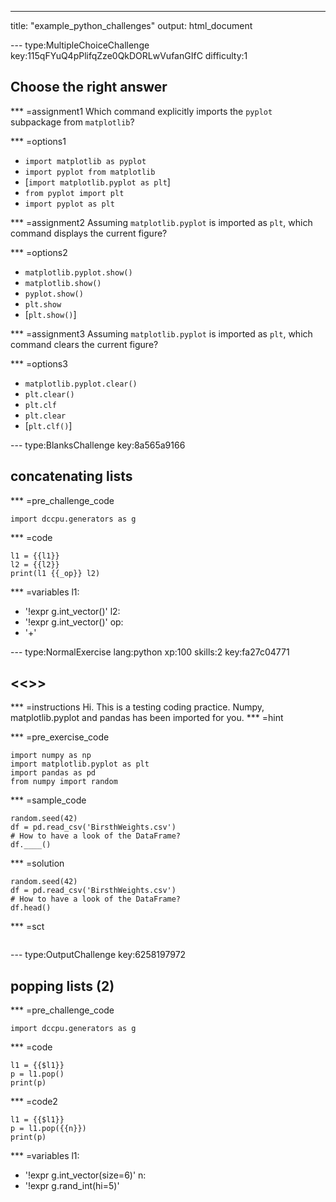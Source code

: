 ---
title: "example_python_challenges"
output: html_document

--- type:MultipleChoiceChallenge key:115qFYuQ4pPlifqZze0QkDORLwVufanGIfC difficulty:1
## Choose the right answer

*** =assignment1
Which command explicitly imports the `pyplot` subpackage from `matplotlib`?

*** =options1
- `import matplotlib as pyplot`
- `import pyplot from matplotlib`
- [`import matplotlib.pyplot as plt`]
- `from pyplot import plt`
- `import pyplot as plt`

*** =assignment2
Assuming `matplotlib.pyplot` is imported as `plt`, which command displays the current figure?

*** =options2
- `matplotlib.pyplot.show()`
- `matplotlib.show()`
- `pyplot.show()`
- `plt.show`
- [`plt.show()`]


*** =assignment3
Assuming `matplotlib.pyplot` is imported as `plt`, which command clears the current figure?

*** =options3
- `matplotlib.pyplot.clear()`
- `plt.clear()`
- `plt.clf`
- `plt.clear`
- [`plt.clf()`]

--- type:BlanksChallenge key:8a565a9166
## concatenating lists

*** =pre_challenge_code
```{python}
import dccpu.generators as g
```

*** =code
```{python}
l1 = {{l1}}
l2 = {{l2}}
print(l1 {{_op}} l2)
```

*** =variables
l1:
  - '!expr g.int_vector()'
l2:
  - '!expr g.int_vector()'
op:
  - '+'
  


--- type:NormalExercise lang:python xp:100 skills:2 key:fa27c04771
## <<<New Exercise>>>


*** =instructions
Hi. This is a testing coding practice. 
Numpy, matplotlib.pyplot and pandas has been imported for you. 
*** =hint

*** =pre_exercise_code
```{python}
import numpy as np
import matplotlib.pyplot as plt
import pandas as pd
from numpy import random 
```

*** =sample_code
```{python}
random.seed(42)
df = pd.read_csv('BirsthWeights.csv')
# How to have a look of the DataFrame?
df.____()
```

*** =solution
```{python}
random.seed(42)
df = pd.read_csv('BirsthWeights.csv')
# How to have a look of the DataFrame?
df.head()
```

*** =sct
```{python}

```
--- type:OutputChallenge key:6258197972
## popping lists (2)

*** =pre_challenge_code
```{python}
import dccpu.generators as g
```

*** =code
```{python}
l1 = {{$l1}}
p = l1.pop()
print(p)
```

*** =code2
```{python}
l1 = {{$l1}}
p = l1.pop({{n}})
print(p)
```

*** =variables
l1:
  - '!expr g.int_vector(size=6)'
n:
  - '!expr g.rand_int(hi=5)'
  

